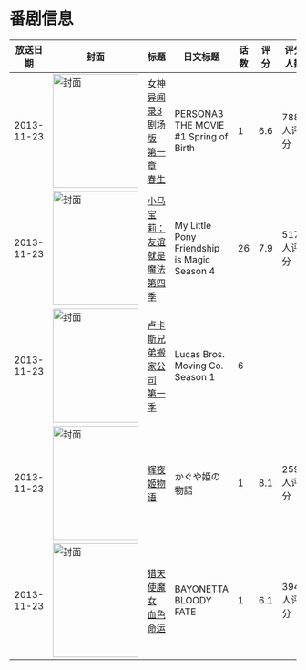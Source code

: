 # 番剧信息

|放送日期|封面|标题|日文标题|话数|评分|评分人数|
|---|---|---|---|---|---|---|
|2013-11-23|<img src="https://lain.bgm.tv/pic/cover/c/c4/78/43404_PZTIA.jpg" alt="封面" style="width:150px;height:200px;object-fit:cover;">|[女神异闻录3 剧场版 第一章 春生](https://bangumi.tv/subject/43404)|PERSONA3 THE MOVIE #1 Spring of Birth|1|6.6|788人评分|
|2013-11-23|<img src="https://lain.bgm.tv/pic/cover/c/11/a0/89536_VOtPt.jpg" alt="封面" style="width:150px;height:200px;object-fit:cover;">|[小马宝莉：友谊就是魔法 第四季](https://bangumi.tv/subject/89536)|My Little Pony Friendship is Magic Season 4|26|7.9|517人评分|
|2013-11-23|<img src="https://lain.bgm.tv/pic/cover/c/4b/94/377776_4B42v.jpg" alt="封面" style="width:150px;height:200px;object-fit:cover;">|[卢卡斯兄弟搬家公司 第一季](https://bangumi.tv/subject/377776)|Lucas Bros. Moving Co. Season 1|6|||
|2013-11-23|<img src="https://lain.bgm.tv/pic/cover/c/8d/ed/56847_Z5GY5.jpg" alt="封面" style="width:150px;height:200px;object-fit:cover;">|[辉夜姬物语](https://bangumi.tv/subject/56847)|かぐや姫の物語|1|8.1|2593人评分|
|2013-11-23|<img src="https://lain.bgm.tv/pic/cover/c/b8/8f/83929_uLJ1E.jpg" alt="封面" style="width:150px;height:200px;object-fit:cover;">|[猎天使魔女 血色命运](https://bangumi.tv/subject/83929)|BAYONETTA BLOODY FATE|1|6.1|394人评分|
